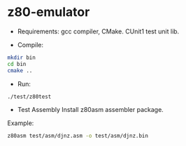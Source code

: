 # z80-emulator

- Requirements:
gcc compiler, CMake.
CUnit1 test unit lib.

- Compile:
```sh
mkdir bin
cd bin
cmake ..
```
- Run:

```sh
./test/z80test
```
- Test Assembly
Install z80asm assembler package.

Example:
```sh
z80asm test/asm/djnz.asm -o test/asm/djnz.bin
```
